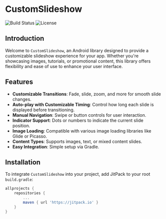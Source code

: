 # CustomSlideshow

![Build Status](link-to-build-status-badge)
![License](link-to-license-badge)

## Introduction

Welcome to `CustomSlideshow`, an Android library designed to provide a customizable slideshow experience for your app. Whether you're showcasing images, tutorials, or promotional content, this library offers flexibility and ease of use to enhance your user interface.

## Features

- **Customizable Transitions**: Fade, slide, zoom, and more for smooth slide changes.
- **Auto-play with Customizable Timing**: Control how long each slide is displayed before transitioning.
- **Manual Navigation**: Swipe or button controls for user interaction.
- **Indicator Support**: Dots or numbers to indicate the current slide position.
- **Image Loading**: Compatible with various image loading libraries like Glide or Picasso.
- **Content Types**: Supports images, text, or mixed content slides.
- **Easy Integration**: Simple setup via Gradle.

## Installation

To integrate `CustomSlideshow` into your project, add JitPack to your root `build.gradle`:

```gradle
allprojects {
    repositories {
        ...
        maven { url 'https://jitpack.io' }
    }
}
